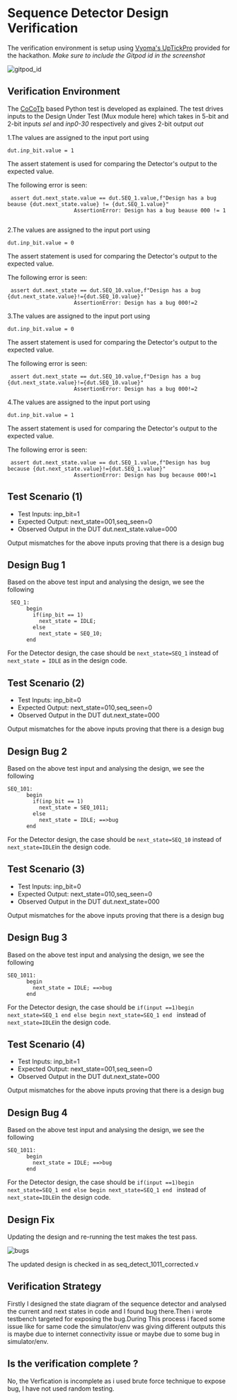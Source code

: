 # Sequence Detector Design Verification

The verification environment is setup using [Vyoma's UpTickPro](https://vyomasystems.com) provided for the hackathon.
*Make sure to include the Gitpod id in the screenshot*

![gitpod_id](https://user-images.githubusercontent.com/56909326/181071537-0c9b8aa7-2d89-479d-bfc1-93128b5121ce.png)



## Verification Environment

The [CoCoTb](https://www.cocotb.org/) based Python test is developed as explained. The test drives inputs to the Design Under Test (Mux module here) which takes in 5-bit and 2-bit inputs *sel* and *inp0-30* respectively and gives 2-bit output *out*

1.The values are assigned to the input port using 
```
dut.inp_bit.value = 1

```
The assert statement is used for comparing the Detector's output to the expected value.

The following error is seen:
```
 assert dut.next_state.value == dut.SEQ_1.value,f"Design has a bug beause {dut.next_state.value} != {dut.SEQ_1.value}"
                     AssertionError: Design has a bug beause 000 != 1
                     
```

2.The values are assigned to the input port using 
```
dut.inp_bit.value = 0

```
The assert statement is used for comparing the Detector's output to the expected value.

The following error is seen:
```
 assert dut.next_state == dut.SEQ_10.value,f"Design has a bug {dut.next_state.value}!={dut.SEQ_10.value}"
                     AssertionError: Design has a bug 000!=2

```

3.The values are assigned to the input port using 
```
dut.inp_bit.value = 0

```
The assert statement is used for comparing the Detector's output to the expected value.

The following error is seen:
```
 assert dut.next_state == dut.SEQ_10.value,f"Design has a bug {dut.next_state.value}!={dut.SEQ_10.value}"
                     AssertionError: Design has a bug 000!=2

```
4.The values are assigned to the input port using 
```
dut.inp_bit.value = 1

```
The assert statement is used for comparing the Detector's output to the expected value.

The following error is seen:
```
 assert dut.next_state.value == dut.SEQ_1.value,f"Design has bug because {dut.next_state.value}!={dut.SEQ_1.value}"
                     AssertionError: Design has bug because 000!=1

```

## Test Scenario **(1)**
- Test Inputs: inp_bit=1 
- Expected Output: next_state=001,seq_seen=0
- Observed Output in the DUT dut.next_state.value=000

Output mismatches for the above inputs proving that there is a design bug

## Design Bug 1
Based on the above test input and analysing the design, we see the following

```
 SEQ_1:
      begin
        if(inp_bit == 1)
          next_state = IDLE;
        else
          next_state = SEQ_10;
      end

```
For the Detector design, the case should be ```next_state=SEQ_1``` instead of ```next_state = IDLE``` as in the design code.

## Test Scenario **(2)**
- Test Inputs: inp_bit=0
- Expected Output: next_state=010,seq_seen=0
- Observed Output in the DUT dut.next_state=000

Output mismatches for the above inputs proving that there is a design bug

## Design Bug 2
Based on the above test input and analysing the design, we see the following

```
SEQ_101:
      begin
        if(inp_bit == 1)
          next_state = SEQ_1011;
        else
          next_state = IDLE; ==>bug
      end

```
For the Detector design, the case should be ```next_state=SEQ_10``` instead of ```next_state=IDLE```in the design code.

## Test Scenario **(3)**
- Test Inputs: inp_bit=0
- Expected Output: next_state=010,seq_seen=0
- Observed Output in the DUT dut.next_state=000

Output mismatches for the above inputs proving that there is a design bug

## Design Bug 3
Based on the above test input and analysing the design, we see the following

```
SEQ_1011:
      begin
        next_state = IDLE; ==>bug
      end

```
For the Detector design, the case should be ```if(input ==1)begin next_state=SEQ_1 end else begin next_state=SEQ_1 end ``` instead of ```next_state=IDLE```in the design code.

## Test Scenario **(4)**
- Test Inputs: inp_bit=1
- Expected Output: next_state=001,seq_seen=0
- Observed Output in the DUT dut.next_state=000

Output mismatches for the above inputs proving that there is a design bug

## Design Bug 4
Based on the above test input and analysing the design, we see the following

```
SEQ_1011:
      begin
        next_state = IDLE; ==>bug
      end

```
For the Detector design, the case should be ```if(input ==1)begin next_state=SEQ_1 end else begin next_state=SEQ_1 end ``` instead of ```next_state=IDLE```in the design code.

## Design Fix
Updating the design and re-running the test makes the test pass.

![bugs](https://user-images.githubusercontent.com/56909326/181071609-a9145987-8ffc-4b28-a26f-944f1c92b416.png)


The updated design is checked in as seq_detect_1011_corrected.v

## Verification Strategy
Firstly I designed the state diagram of the sequence detector and analysed the current and next states in code and I found bug  there.Then i wrote testbench targeted for exposing the bug.During This process i faced some issue like for same code the simulator/env was giving different outputs this is maybe due to internet connectivity issue or maybe due to some bug in simulator/env. 

## Is the verification complete ?
No, the Verfication is incomplete as i used brute force technique to expose bug, I have not used random testing.
